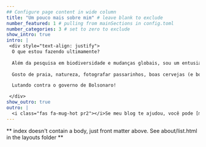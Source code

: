 ```yaml
---
## Configure page content in wide column
title: "Um pouco mais sobre mim" # leave blank to exclude
number_featured: 1 # pulling from mainSections in config.toml
number_categories: 3 # set to zero to exclude
show_intro: true
intro: |
 <div style="text-align: justify"> 
  O que estou fazendo ultimamente? 
  
  Além da pesquisa em biodiversidade e mudanças globais, sou um entusiasta da programação R (#rstats) ! Também amo Github e seus recursos. 
  
  Gosto de praia, natureza, fotografar passarinhos, boas cervejas (e bons vinhos), boas comidas, livros (TAG lover <3), conteúdos aleatórios de TECH e não vivo sem música.

  Lutando contra o governo de Bolsonaro!

 </div>
show_outro: true 
outro: |
  <i class="fas fa-mug-hot pr2"></i>Se meu blog te ajudou, você pode [me pagar um café](https://ko-fi.com/)!
---
```


** index doesn't contain a body, just front matter above.
See about/list.html in the layouts folder **
